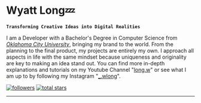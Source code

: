 # Wyatt Long💤

**`Transforming Creative Ideas into Digital Realities`**

I am a Developer with a Bachelor's Degree in Computer Science from [_Oklahoma City University_](https://www.okcu.edu/), bringing my brand to the world. From the planning to the final product, my projects are entirely my own. I approach all aspects in life with the same mindset because uniqueness and originality are key to making an idea stand out. You can find more in-depth explanations and tutorials on my Youtube Channel "[long.w](https://www.youtube.com/@long.w)" or see what I am up to by following my Instagram "[_.wlong](https://www.instagram.com/_.wlong/)".

<p align="left">
    <a href="https://github.com/WyattLong?tab=followers">
      <img alt="followers" title="Follow on Github" src="https://custom-icon-badges.demolab.com/github/followers/WyattLong?color=236ad3&labelColor=1155ba&style=for-the-badge&logo=person-add&label+Follow&logoColor=white"/></a>
     <a href="https://github.com/WyattLong?tab=repositories&sort=stargazers">
      <img alt="total stars" title="Stars on Github" src="https://custom-icon-badges.demolab.com/github/stars/WyattLong?color=55960c&style=for-the-badge&labelColor=488207&logo=star"/></a>
 </p>
 
 <hr height=5px></hr>
 
 
 
 
<!--💢❌⭕🔱〽️🚸♻️💠❎➕®️©️🔶🔸🔻🔺🔷
**WyattLong/WyattLong** is a ✨ _special_ ✨ repository because its `README.md` (this file) appears on your GitHub profile.

Here are some ideas to get you started:

- 🔭 I’m currently working on ...
- 🌱 I’m currently learning ...
- 👯 I’m looking to collaborate on ...
- 🤔 I’m looking for help with ...
- 💬 Ask me about ...
- 📫 How to reach me: ...
- 😄 Pronouns: ...
- ⚡ Fun fact: ...
-->
